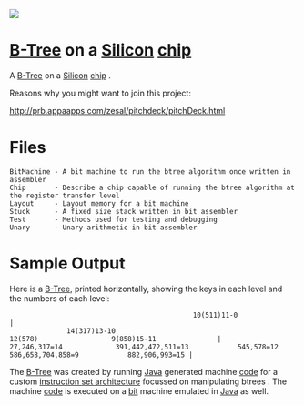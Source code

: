 <div>
    <p><a href="https://github.com/philiprbrenan/bartok"><img src="https://github.com/philiprbrenan/bartok/workflows/Test/badge.svg"></a>
</div>

# [B-Tree](https://en.wikipedia.org/wiki/B-tree) on a [Silicon](https://en.wikipedia.org/wiki/Silicon) [chip](https://en.wikipedia.org/wiki/Integrated_circuit) 
A [B-Tree](https://en.wikipedia.org/wiki/B-tree) on a [Silicon](https://en.wikipedia.org/wiki/Silicon) [chip](https://en.wikipedia.org/wiki/Integrated_circuit) .

Reasons why you might want to join this project:

http://prb.appaapps.com/zesal/pitchdeck/pitchDeck.html

# Files

```
BitMachine - A bit machine to run the btree algorithm once written in assembler
Chip       - Describe a chip capable of running the btree algorithm at the register transfer level
Layout     - Layout memory for a bit machine
Stuck      - A fixed size stack written in bit assembler
Test       - Methods used for testing and debugging
Unary      - Unary arithmetic in bit assembler
```

# Sample Output

Here is a [B-Tree](https://en.wikipedia.org/wiki/B-tree), printed horizontally, showing the keys in each level and the numbers of each level:
```
                                             10(511)11-0                                                              |
              14(317)13-10                                         12(578)                  9(858)15-11               |
27,246,317=14             391,442,472,511=13            545,578=12        586,658,704,858=9            882,906,993=15 |
```

The [B-Tree](https://en.wikipedia.org/wiki/B-tree) was created by running [Java](https://en.wikipedia.org/wiki/Java_(programming_language)) generated machine [code](https://en.wikipedia.org/wiki/Computer_program) for a custom [instruction set architecture](https://en.wikipedia.org/wiki/Instruction_set_architecture) focussed on manipulating btrees .  The machine [code](https://en.wikipedia.org/wiki/Computer_program) is executed on a [bit](https://en.wikipedia.org/wiki/Bit) machine emulated in [Java](https://en.wikipedia.org/wiki/Java_(programming_language)) as well.
